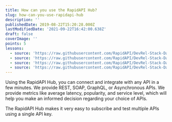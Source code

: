 ```yaml
---
title: How can you use the RapidAPI Hub?
slug: how-can-you-use-rapidapi-hub
description: ''
publishedDate: 2019-08-22T15:20:28.000Z
lastModifiedDate: '2021-09-22T16:42:00.638Z'
draft: false
coverImage: ''
points: 5
lessons:
  - source: 'https://raw.githubusercontent.com/RapidAPI/DevRel-Stack-Data/feat/add-learn-content/learn/courses/learn-rapidapi-hub-consumer/modules/rapidapi-hub/lessons/01-use-rapidapi-hub.md'
  - source: 'https://raw.githubusercontent.com/RapidAPI/DevRel-Stack-Data/feat/add-learn-content/learn/courses/learn-rapidapi-hub-consumer/modules/rapidapi-hub/lessons/02-subscribing-api.md'
  - source: 'https://raw.githubusercontent.com/RapidAPI/DevRel-Stack-Data/feat/add-learn-content/learn/courses/learn-rapidapi-hub-consumer/modules/rapidapi-hub/lessons/03-developer-dashboard.md'
  - source: 'https://raw.githubusercontent.com/RapidAPI/DevRel-Stack-Data/feat/add-learn-content/learn/courses/learn-rapidapi-hub-consumer/modules/rapidapi-hub/lessons/04-integrate-rapidapi-hubs-api-application.md'
---
```


Using the RapidAPI Hub, you can connect and integrate with any API in a few minutes. We provide REST, SOAP, GraphQL, or Asynchronous APIs. We provide metrics like average latency, popularity, and service level, which will help you make an informed decision regarding your choice of APIs.

The RapidAPI Hub makes it very easy to subscribe and test multiple APIs using a single API key.

